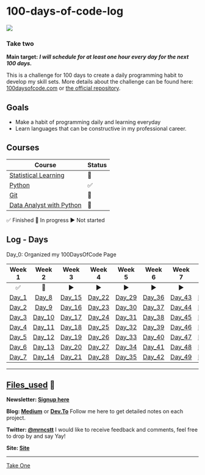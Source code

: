 # 100-days-of-code-log
![](https://i.imgur.com/JBkn7e7.png)
### Take two
**Main target:** ***I will schedule for at least one hour every day for the next 100 days.***

This is a challenge for 100 days to create a daily programming habit to develop my skill sets.
 More details about the challenge can be found here: [100daysofcode.com](http://100daysofcode.com/100daysofcode.com) or [the official repository](https://github.com/Kallaway/100-days-of-code-the-official-repository).



## Goals
- Make a habit of programming daily and learning everyday
- Learn languages ​​that can be constructive in my professional career.

## Courses 
|  Course                    | Status             |
| ------------------------- | ------------------ |
| [Statistical Learning](https://github.com/mrncstt/Statistical_Learning) | 🔘 |
| [Python](https://www.youtube.com/playlist?list=PLvE-ZAFRgX8hnECDn1v9HNTI71veL3oW0) | ✅ |
| [Git](https://www.youtube.com/watch?v=-GhA2JPImgU&list=LL1BbIq6F8q-CDeDSguvXCpQ&index=2&t=0s) | 🔘 |
|[Data Analyst with Python](https://www.datacamp.com/tracks/data-analyst-with-python) |🔘 |


 
✅  Finished
🔘 In progress
▶️ Not started

## Log - Days
Day_0: Organized my 100DaysOfCode Page

Week 1 | Week 2 | Week 3 |  Week 4 | Week 5 | Week 6 | Week 7 | Week 8 | Week 9 | Week 10 | Week 11 | Week 12 | Week 13 | Week 14 | Week 15 |
:-------:| :-------:| :-------:| :-------:| :-------:| :-------:| :-------:| :-------:| :-------:| :-------:| :-------:| :-------:| :-------:| :-------:| :-------:|
✅| 🔘| ▶️| ▶️| ▶️| ▶️|▶️| ▶️|▶️| ▶️|▶️|▶️| ▶️| ▶️| ▶️|
[Day_1](https://github.com/mrncstt/100-days-of-code/blob/master/day/day1/README.md) |	[Day_8](https://github.com/mrncstt/100-days-of-code/blob/master/day/day8/readme.md) |	[Day_15](https://github.com/mrncstt/100-days-of-code/blob/master/day/day15/README.md) |	[Day_22](https://github.com/mrncstt/100-days-of-code/blob/master/day/day22/README.md) |	[Day_29](https://github.com/mrncstt/100-days-of-code/blob/master/day/day29/README.md) |	[Day_36](https://github.com/mrncstt/100-days-of-code/blob/master/day/day36/README.md) |	[Day_43](https://github.com/mrncstt/100-days-of-code/blob/master/day/day43/README.md) |	[Day_50](https://github.com/mrncstt/100-days-of-code/blob/master/day/day50/README.md) |	[Day_57](https://github.com/mrncstt/100-days-of-code/blob/master/day/day57/README.md) |	[Day_64](https://github.com/mrncstt/100-days-of-code/blob/master/day/day64/README.md) |	[Day_71](https://github.com/mrncstt/100-days-of-code/blob/master/day/day71/README.md) |	[Day_78](https://github.com/mrncstt/100-days-of-code/blob/master/day/day78/README.md) |	[Day_85](https://github.com/mrncstt/100-days-of-code/blob/master/day/day85/README.md) |	[Day_92](https://github.com/mrncstt/100-days-of-code/blob/master/day/day92/README.md) |	[Day_99](https://github.com/mrncstt/100-days-of-code/blob/master/day/day99/README.md) |
[Day_2](https://github.com/mrncstt/100-days-of-code/blob/master/day/day2/README.md) |	[Day_9](https://github.com/mrncstt/100-days-of-code/blob/master/day/day9/readme.md) |	[Day_16](https://github.com/mrncstt/100-days-of-code/blob/master/day/day16/README.md) |	[Day_23](https://github.com/mrncstt/100-days-of-code/blob/master/day/day23/README.md) |	[Day_30](https://github.com/mrncstt/100-days-of-code/blob/master/day/day30/README.md) |	[Day_37](https://github.com/mrncstt/100-days-of-code/blob/master/day/day37/README.md) |	[Day_44](https://github.com/mrncstt/100-days-of-code/blob/master/day/day44/README.md) |	[Day_51](https://github.com/mrncstt/100-days-of-code/blob/master/day/day51/README.md) |	[Day_58](https://github.com/mrncstt/100-days-of-code/blob/master/day/day58/README.md) |	[Day_65](https://github.com/mrncstt/100-days-of-code/blob/master/day/day65/README.md) |	[Day_72](https://github.com/mrncstt/100-days-of-code/blob/master/day/day72/README.md) |	[Day_79](https://github.com/mrncstt/100-days-of-code/blob/master/day/day79/README.md) |	[Day_86](https://github.com/mrncstt/100-days-of-code/blob/master/day/day86/README.md) |	[Day_93](https://github.com/mrncstt/100-days-of-code/blob/master/day/day93/README.md) |	[Day_100](https://github.com/mrncstt/100-days-of-code/blob/master/day/day100/README.md) |
[Day_3](https://github.com/mrncstt/100-days-of-code/blob/master/day/day3/README.md) |	[Day_10](https://github.com/mrncstt/100-days-of-code/blob/master/day/day10/README.md) |	[Day_17](https://github.com/mrncstt/100-days-of-code/blob/master/day/day17/README.md) |	[Day_24](https://github.com/mrncstt/100-days-of-code/blob/master/day/day24/README.md) |	[Day_31](https://github.com/mrncstt/100-days-of-code/blob/master/day/day31/README.md) |	[Day_38](https://github.com/mrncstt/100-days-of-code/blob/master/day/day38/README.md) |	[Day_45](https://github.com/mrncstt/100-days-of-code/blob/master/day/day45/README.md) |	[Day_52](https://github.com/mrncstt/100-days-of-code/blob/master/day/day52/README.md) |	[Day_59](https://github.com/mrncstt/100-days-of-code/blob/master/day/day59/README.md) |	[Day_66](https://github.com/mrncstt/100-days-of-code/blob/master/day/day66/README.md) |	[Day_73](https://github.com/mrncstt/100-days-of-code/blob/master/day/day73/README.md) |	[Day_80](https://github.com/mrncstt/100-days-of-code/blob/master/day/day80/README.md) |	[Day_87](https://github.com/mrncstt/100-days-of-code/blob/master/day/day87/README.md) |	[Day_94](https://github.com/mrncstt/100-days-of-code/blob/master/day/day94/README.md) |	.|
[Day_4](https://github.com/mrncstt/100-days-of-code/blob/master/day/day4/README.md) |	[Day_11](https://github.com/mrncstt/100-days-of-code/blob/master/day/day11/README.md) |	[Day_18](https://github.com/mrncstt/100-days-of-code/blob/master/day/day18/README.md) |	[Day_25](https://github.com/mrncstt/100-days-of-code/blob/master/day/day25/README.md) |	[Day_32](https://github.com/mrncstt/100-days-of-code/blob/master/day/day32/README.md) |	[Day_39](https://github.com/mrncstt/100-days-of-code/blob/master/day/day39/README.md) |	[Day_46](https://github.com/mrncstt/100-days-of-code/blob/master/day/day46/README.md) |	[Day_53](https://github.com/mrncstt/100-days-of-code/blob/master/day/day53/README.md) |	[Day_60](https://github.com/mrncstt/100-days-of-code/blob/master/day/day60/README.md) |	[Day_67](https://github.com/mrncstt/100-days-of-code/blob/master/day/day67/README.md) |	[Day_74](https://github.com/mrncstt/100-days-of-code/blob/master/day/day74/README.md) |	[Day_81](https://github.com/mrncstt/100-days-of-code/blob/master/day/day81/README.md) |	[Day_88](https://github.com/mrncstt/100-days-of-code/blob/master/day/day88/README.md) |	[Day_95](https://github.com/mrncstt/100-days-of-code/blob/master/day/day95/README.md) |	.|
[Day_5](https://github.com/mrncstt/100-days-of-code/blob/master/day/day5/README.md) |	[Day_12](https://github.com/mrncstt/100-days-of-code/blob/master/day/day12/README.md) |	[Day_19](https://github.com/mrncstt/100-days-of-code/blob/master/day/day19/README.md) |	[Day_26](https://github.com/mrncstt/100-days-of-code/blob/master/day/day26/README.md) |	[Day_33](https://github.com/mrncstt/100-days-of-code/blob/master/day/day33/README.md) |	[Day_40](https://github.com/mrncstt/100-days-of-code/blob/master/day/day40/README.md) |	[Day_47](https://github.com/mrncstt/100-days-of-code/blob/master/day/day47/README.md) |	[Day_54](https://github.com/mrncstt/100-days-of-code/blob/master/day/day54/README.md) |	[Day_61](https://github.com/mrncstt/100-days-of-code/blob/master/day/day61/README.md) |	[Day_68](https://github.com/mrncstt/100-days-of-code/blob/master/day/day68/README.md) |	[Day_75](https://github.com/mrncstt/100-days-of-code/blob/master/day/day75/README.md) |	[Day_82](https://github.com/mrncstt/100-days-of-code/blob/master/day/day82/README.md) |	[Day_89](https://github.com/mrncstt/100-days-of-code/blob/master/day/day89/README.md) |	[Day_96](https://github.com/mrncstt/100-days-of-code/blob/master/day/day96/README.md) |	.|
[Day_6](https://github.com/mrncstt/100-days-of-code/blob/master/day/day6/README.md) |	[Day_13](https://github.com/mrncstt/100-days-of-code/blob/master/day/day13/README.md) |	[Day_20](https://github.com/mrncstt/100-days-of-code/blob/master/day/day20/README.md) |	[Day_27](https://github.com/mrncstt/100-days-of-code/blob/master/day/day27/README.md) |	[Day_34](https://github.com/mrncstt/100-days-of-code/blob/master/day/day34/README.md) |	[Day_41](https://github.com/mrncstt/100-days-of-code/blob/master/day/day41/README.md) |	[Day_48](https://github.com/mrncstt/100-days-of-code/blob/master/day/day48/README.md) |	[Day_55](https://github.com/mrncstt/100-days-of-code/blob/master/day/day55/README.md) |	[Day_62](https://github.com/mrncstt/100-days-of-code/blob/master/day/day62/README.md) |	[Day_69](https://github.com/mrncstt/100-days-of-code/blob/master/day/day69/README.md) |	[Day_76](https://github.com/mrncstt/100-days-of-code/blob/master/day/day76/README.md) |	[Day_83](https://github.com/mrncstt/100-days-of-code/blob/master/day/day83/README.md) |	[Day_90](https://github.com/mrncstt/100-days-of-code/blob/master/day/day90/README.md) |	[Day_97](https://github.com/mrncstt/100-days-of-code/blob/master/day/day97/README.md) |	.|
[Day_7](https://github.com/mrncstt/100-days-of-code/blob/master/day/day7/README.md) |	[Day_14](https://github.com/mrncstt/100-days-of-code/blob/master/day/day14/README.md) |	[Day_21](https://github.com/mrncstt/100-days-of-code/blob/master/day/day21/README.md) |	[Day_28](https://github.com/mrncstt/100-days-of-code/blob/master/day/day28/README.md) |	[Day_35](https://github.com/mrncstt/100-days-of-code/blob/master/day/day35/README.md) |	[Day_42](https://github.com/mrncstt/100-days-of-code/blob/master/day/day42/README.md) |	[Day_49](https://github.com/mrncstt/100-days-of-code/blob/master/day/day49/README.md) |	[Day_56](https://github.com/mrncstt/100-days-of-code/blob/master/day/day56/README.md) |	[Day_63](https://github.com/mrncstt/100-days-of-code/blob/master/day/day63/README.md) |	[Day_70](https://github.com/mrncstt/100-days-of-code/blob/master/day/day70/README.md) |	[Day_77](https://github.com/mrncstt/100-days-of-code/blob/master/day/day77/README.md) |	[Day_84](https://github.com/mrncstt/100-days-of-code/blob/master/day/day84/README.md) |	[Day_91](https://github.com/mrncstt/100-days-of-code/blob/master/day/day91/README.md) |	[Day_98](https://github.com/mrncstt/100-days-of-code/blob/master/day/day98/README.md) |	.|

-------------------
## [Files_used](https://github.com/mrncstt/100-days-of-code/tree/master/files/datacamp/python/Intermediate_Python_for_Data_Science "Files_used") :file_folder:



<b>Newsletter: [Signup here](https://mailchi.mp/38a7fabad1da/mrncstt)</b>

<b>Blog: [Medium](https://medium.com/@mrncstt)</b> or <b>[Dev.To](https://dev.to/mrncstt)</b> Follow me here to get detailed notes on each project.

<b>Twitter: [@mrncstt](https://twitter.com/mrncstt)</b> I would like to receive feedback and comments, feel free to drop by and say Yay!

<b>Site: [Site](https://mrncstt.github.io/)</b>

-------------------
[Take One](https://github.com/mrncstt/100-days-of-code/blob/master/day/takeone.md)

